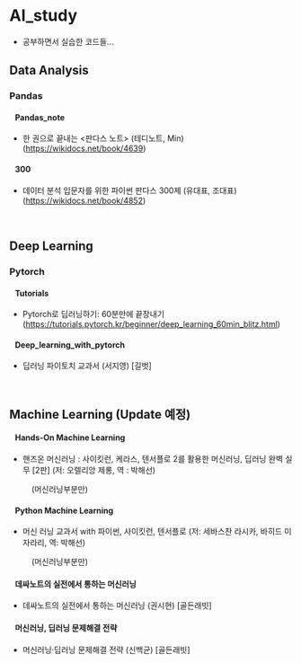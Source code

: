 # AI_study

- 공부하면서 실습한 코드들...


## Data Analysis

### Pandas

#### &nbsp;&nbsp; Pandas_note
- 한 권으로 끝내는 <판다스 노트> (테디노트, Min) (https://wikidocs.net/book/4639)

#### &nbsp;&nbsp; 300
- 데이터 분석 입문자를 위한 파이썬 판다스 300제 (유대표, 조대표) (https://wikidocs.net/book/4852)


</br>

## Deep Learning

### Pytorch

#### &nbsp;&nbsp; Tutorials
- Pytorch로 딥러닝하기: 60분만에 끝장내기 (https://tutorials.pytorch.kr/beginner/deep_learning_60min_blitz.html)

#### &nbsp;&nbsp; Deep_learning_with_pytorch
- 딥러닝 파이토치 교과서 (서지영) [길벗]


</br>

## Machine Learning (Update 예정)

#### &nbsp;&nbsp; Hands-On Machine Learning
- 핸즈온 머신러닝 : 사이킷런, 케라스, 텐서플로 2를 활용한 머신러닝, 딥러닝 완벽 실무 [2판] (저: 오렐리앙 제롱, 역 : 박해선)

&nbsp;&nbsp;&nbsp;&nbsp;&nbsp;&nbsp;&nbsp;&nbsp;&nbsp;&nbsp;(머신러닝부분만)

#### &nbsp;&nbsp; Python Machine Learning
- 머신 러닝 교과서 with 파이썬, 사이킷런, 텐서플로 (저: 세바스찬 라시카, 바히드 미자라리, 역: 박해선)

&nbsp;&nbsp;&nbsp;&nbsp;&nbsp;&nbsp;&nbsp;&nbsp;&nbsp;&nbsp;(머신러닝부분만)

#### &nbsp;&nbsp; 데싸노트의 실전에서 통하는 머신러닝
- 데싸노트의 실전에서 통하는 머신러닝 (권시현) [골든래빗]

#### &nbsp;&nbsp; 머신러닝, 딥러닝 문제해결 전략
- 머신러닝·딥러닝 문제해결 전략 (신백균) [골든래빗]